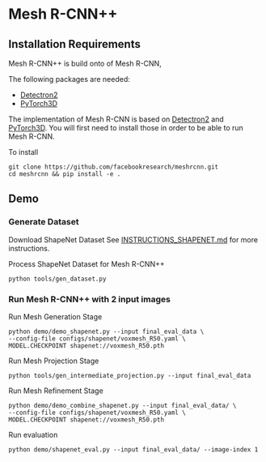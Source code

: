# Mesh R-CNN++

## Installation Requirements
Mesh R-CNN++ is build onto of Mesh R-CNN,

The following packages are needed:
- [Detectron2][d2]
- [PyTorch3D][py3d]

The implementation of Mesh R-CNN is based on [Detectron2][d2] and [PyTorch3D][py3d].
You will first need to install those in order to be able to run Mesh R-CNN.

To install
```
git clone https://github.com/facebookresearch/meshrcnn.git
cd meshrcnn && pip install -e .
```

## Demo

### Generate Dataset

Download ShapeNet Dataset
See [INSTRUCTIONS_SHAPENET.md](INSTRUCTIONS_SHAPENET.md) for more instructions.

Process ShapeNet Dataset for Mesh R-CNN++
```
python tools/gen_dataset.py
```

### Run Mesh R-CNN++ with 2 input images

Run Mesh Generation Stage

```
python demo/demo_shapenet.py --input final_eval_data \
--config-file configs/shapenet/voxmesh_R50.yaml \
MODEL.CHECKPOINT shapenet://voxmesh_R50.pth
```
Run Mesh Projection Stage

```
python tools/gen_intermediate_projection.py --input final_eval_data
```

Run Mesh Refinement Stage
```
python demo/demo_combine_shapenet.py --input final_eval_data/ \
--config-file configs/shapenet/voxmesh_R50.yaml \
MODEL.CHECKPOINT shapenet://voxmesh_R50.pth
```

Run evaluation
```
python demo/shapenet_eval.py --input final_eval_data/ --image-index 1
```

[d2]: https://github.com/facebookresearch/detectron2
[py3d]: https://github.com/facebookresearch/pytorch3d
